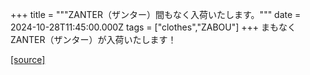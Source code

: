 +++
title = """ZANTER（ザンター）間もなく入荷いたします。"""
date = 2024-10-28T11:45:00.000Z
tags = ["clothes","ZABOU"]
+++
まもなくZANTER（ザンター）が入荷いたします！

[[source]](https://zabou.org/2024/10/28/311173/)
